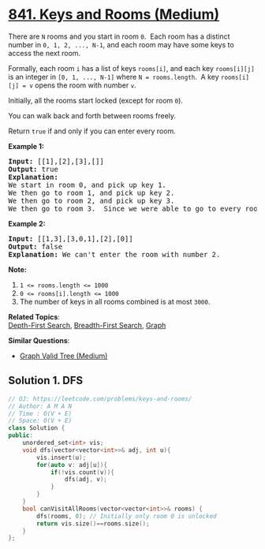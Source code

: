 # [841. Keys and Rooms (Medium)](https://leetcode.com/problems/keys-and-rooms/)

<p>There are <code>N</code> rooms and you start in room <code>0</code>.&nbsp; Each room has a distinct number in <code>0, 1, 2, ..., N-1</code>, and each room may have&nbsp;some keys to access the next room.&nbsp;</p>

<p>Formally, each room <code>i</code>&nbsp;has a list of keys <code>rooms[i]</code>, and each key <code>rooms[i][j]</code> is an integer in <code>[0, 1, ..., N-1]</code> where <code>N = rooms.length</code>.&nbsp; A key <code>rooms[i][j] = v</code>&nbsp;opens the room with number <code>v</code>.</p>

<p>Initially, all the rooms start locked (except for room <code>0</code>).&nbsp;</p>

<p>You can walk back and forth between rooms freely.</p>

<p>Return <code>true</code>&nbsp;if and only if you can enter&nbsp;every room.</p>

<ol>
</ol>

<p><strong>Example 1:</strong></p>

<pre><strong>Input: </strong>[[1],[2],[3],[]]
<strong>Output: </strong>true
<strong>Explanation:  </strong>
We start in room 0, and pick up key 1.
We then go to room 1, and pick up key 2.
We then go to room 2, and pick up key 3.
We then go to room 3.  Since we were able to go to every room, we return true.
</pre>

<p><strong>Example 2:</strong></p>

<pre><strong>Input: </strong>[[1,3],[3,0,1],[2],[0]]
<strong>Output: </strong>false
<strong>Explanation: </strong>We can't enter the room with number 2.
</pre>

<p><b>Note:</b></p>

<ol>
	<li><code>1 &lt;= rooms.length &lt;=&nbsp;1000</code></li>
	<li><code>0 &lt;= rooms[i].length &lt;= 1000</code></li>
	<li>The number of keys in all rooms combined is at most&nbsp;<code>3000</code>.</li>
</ol>

**Related Topics**:  
[Depth-First Search](https://leetcode.com/tag/depth-first-search/), [Breadth-First Search](https://leetcode.com/tag/breadth-first-search/), [Graph](https://leetcode.com/tag/graph/)

**Similar Questions**:
* [Graph Valid Tree (Medium)](https://leetcode.com/problems/graph-valid-tree/)

## Solution 1. DFS

```cpp
// OJ: https://leetcode.com/problems/keys-and-rooms/
// Author: A M A N
// Time : O(V + E)
// Space: O(V + E)
class Solution {
public:
    unordered_set<int> vis;
    void dfs(vector<vector<int>>& adj, int u){
        vis.insert(u);
        for(auto v: adj[u]){
            if(!vis.count(v)){
                dfs(adj, v);
            }
        }
    }
    bool canVisitAllRooms(vector<vector<int>>& rooms) {
        dfs(rooms, 0); // Initially only room 0 is unlocked
        return vis.size()==rooms.size();
    }
};
```